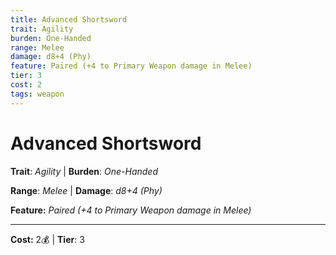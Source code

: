 ```yaml
---
title: Advanced Shortsword
trait: Agility
burden: One-Handed
range: Melee
damage: d8+4 (Phy)
feature: Paired (+4 to Primary Weapon damage in Melee)
tier: 3
cost: 2
tags: weapon
---
```

# Advanced Shortsword

**Trait**: _Agility_ | **Burden**: _One-Handed_

**Range**: _Melee_ | **Damage**: _d8+4 (Phy)_

**Feature:** _Paired (+4 to Primary Weapon damage in Melee)_

___
**Cost:** 2💰 | **Tier**: 3
